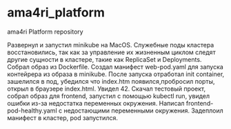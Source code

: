 # ama4ri_platform
ama4ri Platform repository

Развернул и запустил minikube на MacOS.
Служебные поды кластера восстановились, так как за управление их жизненным циклом следят другие сущности в кластере, такие как ReplicaSet и Deployments.
Собрал образ из Dockerfile.
Создал манифест  web-pod.yaml для запуска контейрера из образа в minikube.
После запуска отработал init сontainer, зашелился в под, убедился что index.htm появился,пробросил порты, открыл в браузере index.html. Увидел 42.
Скачал тестовый проект, собрал образ для frontend, запустил с помощью kubectl run, увидел ошибки из-за недостатка переменных окружения.
Написал frontend-pod-healthy.yaml c недостающими переменными окружения. 
Задеплоил манифест в кластер, pod запустился.

